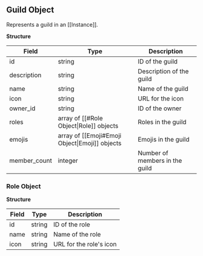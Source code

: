 ## Guild Object
Represents a guild in an [[Instance]].

**Structure**

| Field        | Type                                           | Description                    |
| ------------ | ---------------------------------------------- | ------------------------------ |
| id           | string                                         | ID of the guild                |
| description  | string                                         | Description of the guild       |
| name         | string                                         | Name of the guild              |
| icon         | string                                         | URL for the icon               |
| owner_id     | string                                         | ID of the owner                |
| roles        | array of [[#Role Object\|Role]] objects        | Roles in the guild             |
| emojis       | array of [[Emoji#Emoji Object\|Emoji]] objects | Emojis in the guild            |
| member_count | integer                                        | Number of members in the guild |

### Role Object
**Structure**

| Field | Type   | Description             |
| ----- | ------ | ----------------------- |
| id    | string | ID of the role          |
| name  | string | Name of the role        |
| icon  | string | URL for the role's icon |

